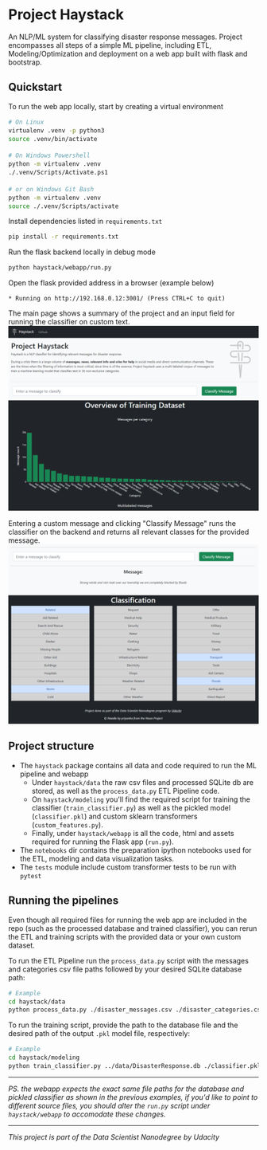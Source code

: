 # Project Haystack

An NLP/ML system for classifying disaster response messages. Project encompasses all steps of a simple ML pipeline, including ETL, Modeling/Optimization and deployment on a web app built with flask and bootstrap.

## Quickstart
To run the web app locally, start by creating a virtual environment
```bash
# On Linux
virtualenv .venv -p python3
source .venv/bin/activate

# On Windows Powershell
python -m virtualenv .venv
./.venv/Scripts/Activate.ps1

# or on Windows Git Bash
python -m virtualenv .venv
source ./.venv/Scripts/activate
```

Install dependencies listed in `requirements.txt`
```bash
pip install -r requirements.txt
```

Run the flask backend locally in debug mode
```bash
python haystack/webapp/run.py
```

Open the flask provided address in a browser (example below)
```
* Running on http://192.168.0.12:3001/ (Press CTRL+C to quit)
```
The main page shows a summary of the project and an input field for running the classifier on custom text.
![Main page of the web app](index_page.PNG)

Entering a custom message and clicking "Classify Message" runs the classifier on the backend and returns all relevant classes for the provided message.
![Example classified custom message](example_classification.PNG)

## Project structure

- The `haystack` package contains all data and code required to run the ML pipeline and webapp
    - Under `haystack/data` the raw csv files and processed SQLite db are stored, as well as the `process_data.py` ETL Pipeline code.
    - On `haystack/modeling` you'll find the required script for training the classifier (`train_classifier.py`) as well as the pickled model (`classifier.pkl`) and custom sklearn transformers (`custom_features.py`).
    - Finally, under `haystack/webapp` is all the code, html and assets required for running the Flask app (`run.py`).
- The `notebooks` dir contains the preparation ipython notebooks used for the ETL, modeling and data visualization tasks.
- The `tests` module include custom transformer tests to be run with `pytest`

## Running the pipelines
Even though all required files for running the web app are included in the repo (such as the processed database and trained classifier), you can rerun the ETL and training scripts with the provided data or your own custom dataset.

To run the ETL Pipeline run the `process_data.py` script with the messages and categories csv file paths followed by your desired SQLite database path:
```bash
# Example
cd haystack/data
python process_data.py ./disaster_messages.csv ./disaster_categories.csv ./DisasterResponse.db
```

To run the training script, provide the path to the database file and the desired path of the output `.pkl` model file, respectively:
```bash
# Example
cd haystack/modeling
python train_classifier.py ../data/DisasterResponse.db ./classifier.pkl
```
----
*PS. the webapp expects the exact same file paths for the database and pickled classifier as shown in the previous examples, if you'd like to point to different source files, you should alter the `run.py` script under `haystack/webapp` to accomodate these changes.*


------
*This project is part of the Data Scientist Nanodegree by Udacity*


